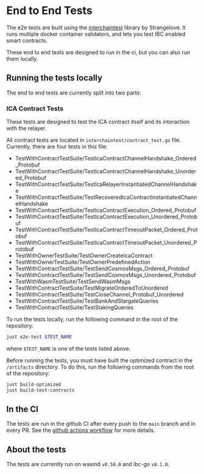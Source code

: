 # End to End Tests

The e2e tests are built using the [interchaintest](https://github.com/strangelove-ventures/interchaintest) library by Strangelove. It runs multiple docker container validators, and lets you test IBC enabled smart contracts.

These end to end tests are designed to run in the ci, but you can also run them locally.

## Running the tests locally

The end to end tests are currently split into two parts:

### ICA Contract Tests

These tests are designed to test the ICA contract itself and its interaction with the relayer.

All contract tests are located in `interchaintest/contract_test.go` file. Currently, there are four tests in this file:

- TestWithContractTestSuite/TestIcaContractChannelHandshake_Ordered_Protobuf
- TestWithContractTestSuite/TestIcaContractChannelHandshake_Unordered_Protobuf
- TestWithContractTestSuite/TestIcaRelayerInstantiatedChannelHandshake
- TestWithContractTestSuite/TestRecoveredIcaContractInstantiatedChannelHandshake
- TestWithContractTestSuite/TestIcaContractExecution_Ordered_Protobuf
- TestWithContractTestSuite/TestIcaContractExecution_Unordered_Protobuf
- TestWithContractTestSuite/TestIcaContractTimeoutPacket_Ordered_Protobuf
- TestWithContractTestSuite/TestIcaContractTimeoutPacket_Unordered_Protobuf
- TestWithOwnerTestSuite/TestOwnerCreateIcaContract
- TestWithOwnerTestSuite/TestOwnerPredefinedAction
- TestWithContractTestSuite/TestSendCosmosMsgs_Ordered_Protobuf
- TestWithContractTestSuite/TestSendCosmosMsgs_Unordered_Protobuf
- TestWithWasmTestSuite/TestSendWasmMsgs
- TestWithContractTestSuite/TestMigrateOrderedToUnordered
- TestWithContractTestSuite/TestCloseChannel_Protobuf_Unordered
- TestWithContractTestSuite/TestBankAndStargateQueries
- TestWithContractTestSuite/TestStakingQueries

To run the tests locally, run the following command in the root of the repository:

```sh
just e2e-test $TEST_NAME
```

where `$TEST_NAME` is one of the tests listed above.

Before running the tests, you must have built the optimized contract in the `/artifacts` directory. To do this, run the following commands from the root of the repository:

```sh
just build-optimized
just build-test-contracts
```

## In the CI

The tests are run in the github CI after every push to the `main` branch and in every PR. See the [github actions workflow](https://github.com/srdtrk/cw-ica-controller/blob/main/.github/workflows/e2e.yml) for more details.

## About the tests

The tests are currently run on wasmd `v0.50.0` and ibc-go `v8.1.0`.

